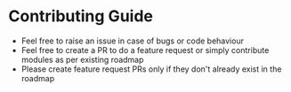 # Contributing Guide
* Feel free to raise an issue in case of bugs or code behaviour
* Feel free to create a PR to do a feature request or simply contribute modules as per existing roadmap
* Please create feature request PRs only if they don't already exist in the roadmap